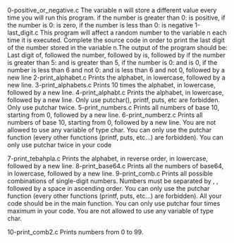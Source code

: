 0-positive_or_negative.c
The variable n will store a different value every time you will run this program. if the number is greater than 0: is positive, if the number is 0: is zero, if the number is less than 0: is negative
1-last_digit.c
This program will affect a random number to the variable n each time it is executed. Complete the source code in order to print the last digit of the number stored in the variable n.The output of the program should be: Last digit of, followed the number, followed by is, followed by if the number is greater than 5: and is greater than 5, if the number is 0: and is 0, if the number is less than 6 and not 0: and is less than 6 and not 0, followed by a new line
2-print_alphabet.c
Prints the alphabet, in lowercase, followed by a new line.
3-print_alphabets.c
Prints 10 times the alphabet, in lowercase, followed by a new line.
4-print_alphabt.c
Prints the alphabet, in lowercase, followed by a new line. Only use putchar(), printf, puts, etc are forbidden. Only use putchar twice.
5-print_numbers.c
Prints all numbers of base 10, starting from 0, followed by a new line.
6-print_numberz.c
Prints all numbers of base 10, starting from 0, followed by a new line.
You are not allowed to use any variable of type char. You can only use the putchar function (every other functions (printf, puts, etc...) are forbidden). You can only use putchar twice in your code

7-print_tebahpla.c
Prints the alphabet, in reverse order, in lowercase, followed by a new line.
8-print_base64.c
Prints all the numbers of base64, in lowercase, followed by a new line.
9-print_comb.c
Prints all possible combinations of single-digit numbers.
Numbers must be separated by , , followed by a space in ascending order. You can only use the putchar function (every other functions (printf, puts, etc...) are forbidden). All your code should be in the main function. You can only use putchar four times maximum in your code. You are not allowed to use any variable of type char.

10-print_comb2.c
Prints numbers from 0 to 99.
